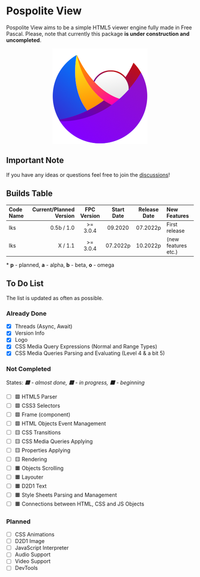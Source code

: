 # Pospolite View
Pospolite View aims to be a simple HTML5 viewer engine fully made in Free Pascal. Please, note that currently this package **is under construction and uncompleted**.

<p align="center">
  <img src="img/logo_pospolite.png" title="Pospolite View Logo">
</p>

## Important Note

If you have any ideas or questions feel free to join the [discussions](https://github.com/Matek0611/PospoliteView/discussions)!

## Builds Table

 Code Name | Current/Planned Version | FPC Version | Start Date | Release Date | New Features
:--------- | -----------------------:|:-----------:|:----------:|:------------:|:------------
Iks | 0.5b / 1.0 | >= 3.0.4 | 09.2020 | 07.2022p | First release
Iks | X / 1.1 | >= 3.0.4 | 07.2022p | 10.2022p | (new features etc.)

\* **p** - planned, **a** - alpha, **b** - beta, **o** - omega

## To Do List

The list is updated as often as possible.

### Already Done

- [x] Threads (Async, Await)
- [x] Version Info
- [x] Logo
- [x] CSS Media Query Expressions (Normal and Range Types) 
- [x] CSS Media Queries Parsing and Evaluating (Level 4 & a bit 5)

### Not Completed

States: ***🟩** - almost done, **🟨** - in progress, **🟧** - beginning*

- [ ] 🟩 HTML5 Parser 
- [ ] 🟩 CSS3 Selectors
- [ ] 🟩 Frame (component)
- [ ] 🟩 HTML Objects Event Management
- [ ] 🟨 CSS Transitions
- [ ] 🟨 CSS Media Queries Applying
- [ ] 🟨 Properties Applying
- [ ] 🟨 Rendering 
- [ ] 🟧 Objects Scrolling
- [ ] 🟧 Layouter
- [ ] 🟧 D2D1 Text
- [ ] 🟧 Style Sheets Parsing and Management
- [ ] 🟧 Connections between HTML, CSS and JS Objects

### Planned

- [ ] CSS Animations
- [ ] D2D1 Image 
- [ ] JavaScript Interpreter
- [ ] Audio Support
- [ ] Video Support
- [ ] DevTools
